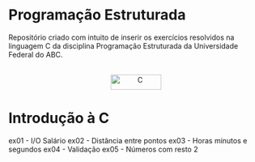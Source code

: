 # Programação Estruturada 

Repositório criado com intuito de inserir os exercícios resolvidos na linguagem C da disciplina Programação Estruturada da Universidade Federal do ABC. 

<div style="display: inline_block" align="center"><br>
 <img align="center" alt="C" height="30" width="100" src="https://img.shields.io/badge/C-00599C?style=for-the-badge&logo=c&logoColor=white">
</div>

# Introdução à C
ex01 - I/O Salário
ex02 - Distância entre pontos
ex03 - Horas minutos e segundos
ex04 - Validação
ex05 - Números com resto 2